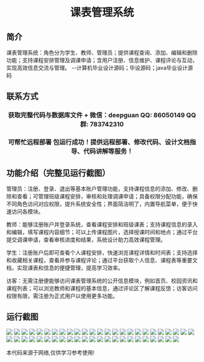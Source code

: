 <p><h1 align="center">课表管理系统</h1></p>

## 简介
课表管理系统：角色分为学生、教师、管理员；提供课程查询、添加、编辑和删除功能；支持课程安排管理及调课申请；含用户注册、信息维护、课程评论与互动，实现高效信息交流与管理。    --计算机毕业设计源码；毕设源码；java毕业设计源码


## 联系方式
<p><h3 align="center">获取完整代码与数据库文件 + 微信：deepguan QQ: 86050149 QQ群: 783742310</h3></p>
<p><h3 align="center">可帮忙远程部署 包运行成功！提供远程部署、修改代码、设计文档指导、代码讲解等服务！</h3></p>

## 功能介绍（完整见运行截图）
管理员：注册、登录、退出等基本账户管理功能，支持课程信息的添加、修改、删除和查看；可管理班级课程安排，审核和处理调课申请；具备权限分配功能，确保不同角色访问对应权限，提升系统安全性；界面简洁明了，内置导航菜单，便于快速访问各模块。

教师：能够注册账户并登录系统，查看课程安排和班级课表；支持课程信息的录入和编辑，填写课程内容细节；可以上传课程图片，选择授课时间和地点；通过平台提交调课申请，查看审核进度和结果，系统设计助力高效课程管理。

学生：注册账户后即可查看个人课程安排，快速浏览课程详情和时间表；支持选择和收藏相关课程，查看并参与课程评论；通过平台获取个人信息、课程表等重要文档，实现课表和信息的便捷管理，提高学习效率。

访客：无需注册便能够访问课表管理系统的公开信息模块，例如首页、校园资讯和课程列表；可以浏览教师和课程的基本信息，通过评论区了解课程反馈；访客访问权限有限，需注册为正式用户以使用更多功能。


## 运行截图
![](img/001.jpg)
![](img/002.jpg)
![](img/003.jpg)
![](img/004.jpg)
![](img/005.jpg)
![](img/006.jpg)
![](img/007.jpg)
![](img/008.jpg)
![](img/009.jpg)
![](img/010.jpg)
![](img/011.jpg)
![](img/012.jpg)
![](img/013.jpg)
![](img/014.jpg)
![](img/015.jpg)
![](img/016.jpg)
![](img/017.jpg)
![](img/018.jpg)
![](img/019.jpg)
![](img/020.jpg)
![](img/021.jpg)
![](img/022.jpg)
![](img/023.jpg)
![](img/024.jpg)
![](img/025.jpg)
![](img/026.jpg)
![](img/027.jpg)
![](img/028.jpg)
![](img/029.jpg)
![](img/030.jpg)
![](img/031.jpg)
![](img/032.jpg)
![](img/033.jpg)
![](img/034.jpg)
![](img/035.jpg)
![](img/036.jpg)
![](img/037.jpg)
![](img/038.jpg)
![](img/039.jpg)
![](img/040.jpg)
![](img/041.jpg)
![](img/042.jpg)
![](img/043.jpg)
![](img/044.jpg)
![](img/045.jpg)
![](img/046.jpg)
![](img/047.jpg)
![](img/048.jpg)

<p>本代码来源于网络,仅供学习参考使用!</p>
